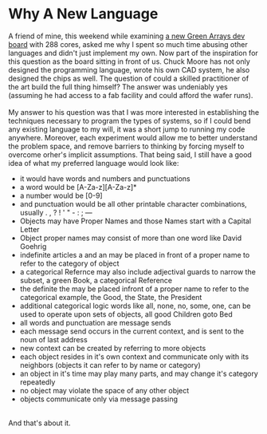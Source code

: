 Why A New Language
==================

A friend of mine, this weekend while examining <a href=greenarrays.com>a new Green Arrays dev board</a> with 288 cores, asked me why I spent so much time abusing other languages and didn&#39;t just implement my own. Now part of the inspiration for this question as the board sitting in front of us. Chuck Moore has not only designed the programming language, wrote his own CAD system, he also designed the chips as well. The question of could a skilled practitioner of the art build the full thing himself?  The answer was undeniably yes (assuming he had access to a fab facility and could afford the wafer runs). <br><br>My answer to his question was that I was more interested in establishing the techniques necessary to program the types of systems, so if I could bend any existing language to my will, it was a short jump to running my code anywhere. Moreover, each experiment would allow me to better understand the problem space, and remove barriers to thinking by forcing myself to overcome orher&#39;s implicit assumptions.   That being said, I still have a good idea of what my preferred language would look like:<ul><li>it would have words and numbers and punctuations</li><li>a word would be [A-Za-z][A-Za-z]*</li><li>a number would be [0-9]</li><li>and punctuation would be all other printable character combinations, usually . , ? ! &#39; " - : ; —</li><li>Objects may have Proper Names and those Names start with a Capital Letter</li><li>Object proper names may consist of more than one word like David Goehrig</li><li>indefinite articles a and an may be placed in front of a proper name to refer to the category of object</li><li>a categorical Refernce may also include adjectival guards to narrow the subset, a green Book, a categorical Reference</li><li>the definite the may be placed infront of a proper name to refer to the categorical example, the Good, the State, the President</li><li>additional categorical logic words like all, none, no, some, one, can be used to operate upon sets of objects, all good Children goto Bed</li><li>all words and punctuation are message sends</li><li>each message send occurs in the current context, and is sent to the noun of last address</li><li>new context can be created by referring to more objects</li><li>each object resides in it&#39;s own context and communicate only with its neighbors (objects it can refer to by name or category)</li><li>an object in it&#39;s time may play many parts, and may change it&#39;s category repeatedly</li><li>no object may violate the space of any other object</li><li>objects communicate only via message passing</li></ul><br>And that&#39;s about it. <br><br>